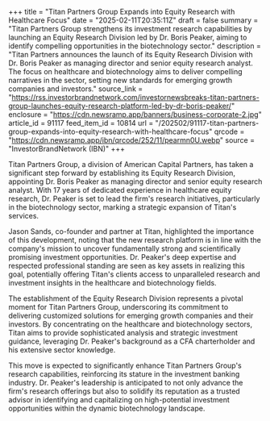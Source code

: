+++
title = "Titan Partners Group Expands into Equity Research with Healthcare Focus"
date = "2025-02-11T20:35:11Z"
draft = false
summary = "Titan Partners Group strengthens its investment research capabilities by launching an Equity Research Division led by Dr. Boris Peaker, aiming to identify compelling opportunities in the biotechnology sector."
description = "Titan Partners announces the launch of its Equity Research Division with Dr. Boris Peaker as managing director and senior equity research analyst. The focus on healthcare and biotechnology aims to deliver compelling narratives in the sector, setting new standards for emerging growth companies and investors."
source_link = "https://rss.investorbrandnetwork.com/investornewsbreaks-titan-partners-group-launches-equity-research-platform-led-by-dr-boris-peaker/"
enclosure = "https://cdn.newsramp.app/banners/business-corporate-2.jpg"
article_id = 91117
feed_item_id = 10814
url = "/202502/91117-titan-partners-group-expands-into-equity-research-with-healthcare-focus"
qrcode = "https://cdn.newsramp.app/ibn/qrcode/252/11/pearmn0U.webp"
source = "InvestorBrandNetwork (IBN)"
+++

<p>Titan Partners Group, a division of American Capital Partners, has taken a significant step forward by establishing its Equity Research Division, appointing Dr. Boris Peaker as managing director and senior equity research analyst. With 17 years of dedicated experience in healthcare equity research, Dr. Peaker is set to lead the firm's research initiatives, particularly in the biotechnology sector, marking a strategic expansion of Titan's services.</p><p>Jason Sands, co-founder and partner at Titan, highlighted the importance of this development, noting that the new research platform is in line with the company's mission to uncover fundamentally strong and scientifically promising investment opportunities. Dr. Peaker's deep expertise and respected professional standing are seen as key assets in realizing this goal, potentially offering Titan's clients access to unparalleled research and investment insights in the healthcare and biotechnology fields.</p><p>The establishment of the Equity Research Division represents a pivotal moment for Titan Partners Group, underscoring its commitment to delivering customized solutions for emerging growth companies and their investors. By concentrating on the healthcare and biotechnology sectors, Titan aims to provide sophisticated analysis and strategic investment guidance, leveraging Dr. Peaker's background as a CFA charterholder and his extensive sector knowledge.</p><p>This move is expected to significantly enhance Titan Partners Group's research capabilities, reinforcing its stature in the investment banking industry. Dr. Peaker's leadership is anticipated to not only advance the firm's research offerings but also to solidify its reputation as a trusted advisor in identifying and capitalizing on high-potential investment opportunities within the dynamic biotechnology landscape.</p>